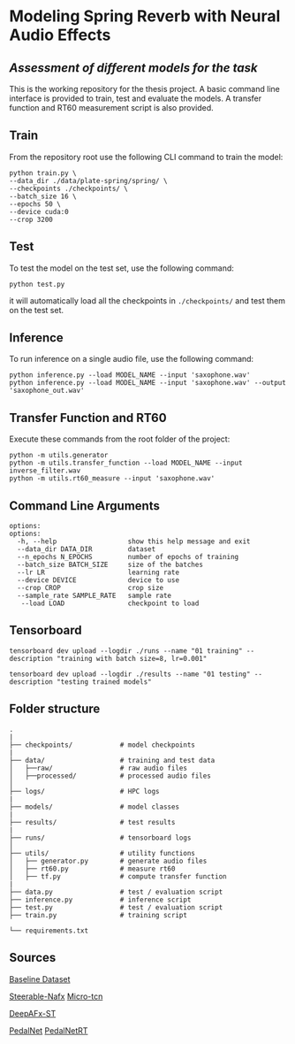 # Modeling Spring Reverb with Neural Audio Effects

## *Assessment of different models for the task*

This is the working repository for the thesis project.
A basic command line interface is provided to train, test and evaluate the models.
A transfer function and RT60 measurement script is also provided.

## Train

From the repository root use the following CLI command to train the model: 

```terminal
python train.py \
--data_dir ./data/plate-spring/spring/ \
--checkpoints ./checkpoints/ \
--batch_size 16 \   
--epochs 50 \
--device cuda:0
--crop 3200
```

## Test

To test the model on the test set, use the following command:

```terminal
python test.py
```

it will automatically load all the checkpoints in `./checkpoints/` and test them on the test set.

## Inference

To run inference on a single audio file, use the following command:

```terminal
python inference.py --load MODEL_NAME --input 'saxophone.wav'
python inference.py --load MODEL_NAME --input 'saxophone.wav' --output 'saxophone_out.wav'
```

## Transfer Function and RT60

Execute these commands from the root folder of the project:

```terminal
python -m utils.generator 
python -m utils.transfer_function --load MODEL_NAME --input inverse_filter.wav
python -m utils.rt60_measure --input 'saxophone.wav'
```

## Command Line Arguments

```terminal
options:
options:
  -h, --help                  show this help message and exit
  --data_dir DATA_DIR         dataset
  --n_epochs N_EPOCHS         number of epochs of training
  --batch_size BATCH_SIZE     size of the batches
  --lr LR                     learning rate
  --device DEVICE             device to use
  --crop CROP                 crop size
  --sample_rate SAMPLE_RATE   sample rate
   --load LOAD                checkpoint to load
 ```

## Tensorboard

```terminal
tensorboard dev upload --logdir ./runs --name "01 training" --description "training with batch size=8, lr=0.001"
```

```terminal
tensorboard dev upload --logdir ./results --name "01 testing" --description "testing trained models"
```

## Folder structure

```terminal
.
|
├── checkpoints/            # model checkpoints
|  
├── data/                   # training and test data
│   ├──raw/                 # raw audio files
│   ├──processed/           # processed audio files
│
├── logs/                   # HPC logs
|
├── models/                 # model classes
|
├── results/                # test results
|
├── runs/                   # tensorboard logs
│
├── utils/                  # utility functions
│   ├── generator.py        # generate audio files
│   ├── rt60.py             # measure rt60
│   ├── tf.py               # compute transfer function
|
├── data.py                 # test / evaluation script
├── inference.py            # inference script
├── test.py                 # test / evaluation script
├── train.py                # training script

└── requirements.txt

```

## Sources

[Baseline Dataset](https://zenodo.org/record/3746119)

[Steerable-Nafx](https://github.com/csteinmetz1/steerable-nafx)
[Micro-tcn](https://github.com/csteinmetz1/micro-tcn.git)

[DeepAFx-ST](https://github.com/adobe-research/DeepAFx-ST#style-evaluation)

[PedalNet](https://github.com/teddykoker/pedalnet)
[PedalNetRT](https://github.com/GuitarML/PedalNetRT)

